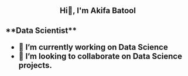<h2 align=center> Hi👋, I'm Akifa Batool<h2/>

<p>**Data Scientist**

- 🔭 I’m currently working on Data Science
- 👯 I’m looking to collaborate on Data Science projects.<p/>

